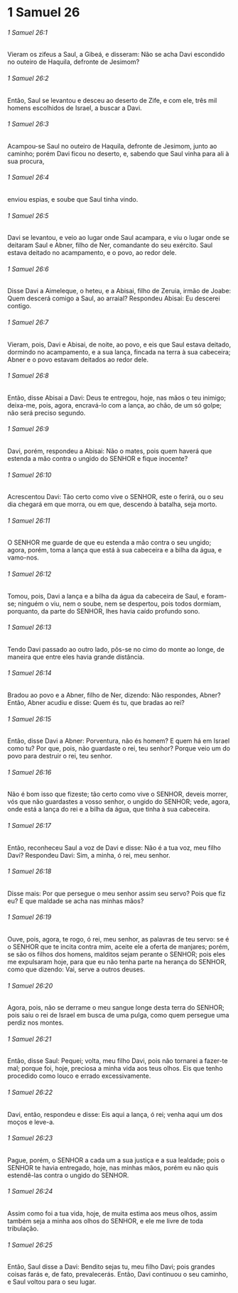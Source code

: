 # 1 Samuel 26

###### 1 Samuel 26:1

Vieram os zifeus a Saul, a Gibeá, e disseram: Não se acha Davi escondido no outeiro de Haquila, defronte de Jesimom?

###### 1 Samuel 26:2

Então, Saul se levantou e desceu ao deserto de Zife, e com ele, três mil homens escolhidos de Israel, a buscar a Davi.

###### 1 Samuel 26:3

Acampou-se Saul no outeiro de Haquila, defronte de Jesimom, junto ao caminho; porém Davi ficou no deserto, e, sabendo que Saul vinha para ali à sua procura,

###### 1 Samuel 26:4

enviou espias, e soube que Saul tinha vindo.

###### 1 Samuel 26:5

Davi se levantou, e veio ao lugar onde Saul acampara, e viu o lugar onde se deitaram Saul e Abner, filho de Ner, comandante do seu exército. Saul estava deitado no acampamento, e o povo, ao redor dele.

###### 1 Samuel 26:6

Disse Davi a Aimeleque, o heteu, e a Abisai, filho de Zeruia, irmão de Joabe: Quem descerá comigo a Saul, ao arraial? Respondeu Abisai: Eu descerei contigo.

###### 1 Samuel 26:7

Vieram, pois, Davi e Abisai, de noite, ao povo, e eis que Saul estava deitado, dormindo no acampamento, e a sua lança, fincada na terra à sua cabeceira; Abner e o povo estavam deitados ao redor dele.

###### 1 Samuel 26:8

Então, disse Abisai a Davi: Deus te entregou, hoje, nas mãos o teu inimigo; deixa-me, pois, agora, encravá-lo com a lança, ao chão, de um só golpe; não será preciso segundo.

###### 1 Samuel 26:9

Davi, porém, respondeu a Abisai: Não o mates, pois quem haverá que estenda a mão contra o ungido do SENHOR e fique inocente?

###### 1 Samuel 26:10

Acrescentou Davi: Tão certo como vive o SENHOR, este o ferirá, ou o seu dia chegará em que morra, ou em que, descendo à batalha, seja morto.

###### 1 Samuel 26:11

O SENHOR me guarde de que eu estenda a mão contra o seu ungido; agora, porém, toma a lança que está à sua cabeceira e a bilha da água, e vamo-nos.

###### 1 Samuel 26:12

Tomou, pois, Davi a lança e a bilha da água da cabeceira de Saul, e foram-se; ninguém o viu, nem o soube, nem se despertou, pois todos dormiam, porquanto, da parte do SENHOR, lhes havia caído profundo sono.

###### 1 Samuel 26:13

Tendo Davi passado ao outro lado, pôs-se no cimo do monte ao longe, de maneira que entre eles havia grande distância.

###### 1 Samuel 26:14

Bradou ao povo e a Abner, filho de Ner, dizendo: Não respondes, Abner? Então, Abner acudiu e disse: Quem és tu, que bradas ao rei?

###### 1 Samuel 26:15

Então, disse Davi a Abner: Porventura, não és homem? E quem há em Israel como tu? Por que, pois, não guardaste o rei, teu senhor? Porque veio um do povo para destruir o rei, teu senhor.

###### 1 Samuel 26:16

Não é bom isso que fizeste; tão certo como vive o SENHOR, deveis morrer, vós que não guardastes a vosso senhor, o ungido do SENHOR; vede, agora, onde está a lança do rei e a bilha da água, que tinha à sua cabeceira.

###### 1 Samuel 26:17

Então, reconheceu Saul a voz de Davi e disse: Não é a tua voz, meu filho Davi? Respondeu Davi: Sim, a minha, ó rei, meu senhor.

###### 1 Samuel 26:18

Disse mais: Por que persegue o meu senhor assim seu servo? Pois que fiz eu? E que maldade se acha nas minhas mãos?

###### 1 Samuel 26:19

Ouve, pois, agora, te rogo, ó rei, meu senhor, as palavras de teu servo: se é o SENHOR que te incita contra mim, aceite ele a oferta de manjares; porém, se são os filhos dos homens, malditos sejam perante o SENHOR; pois eles me expulsaram hoje, para que eu não tenha parte na herança do SENHOR, como que dizendo: Vai, serve a outros deuses.

###### 1 Samuel 26:20

Agora, pois, não se derrame o meu sangue longe desta terra do SENHOR; pois saiu o rei de Israel em busca de uma pulga, como quem persegue uma perdiz nos montes.

###### 1 Samuel 26:21

Então, disse Saul: Pequei; volta, meu filho Davi, pois não tornarei a fazer-te mal; porque foi, hoje, preciosa a minha vida aos teus olhos. Eis que tenho procedido como louco e errado excessivamente.

###### 1 Samuel 26:22

Davi, então, respondeu e disse: Eis aqui a lança, ó rei; venha aqui um dos moços e leve-a.

###### 1 Samuel 26:23

Pague, porém, o SENHOR a cada um a sua justiça e a sua lealdade; pois o SENHOR te havia entregado, hoje, nas minhas mãos, porém eu não quis estendê-las contra o ungido do SENHOR.

###### 1 Samuel 26:24

Assim como foi a tua vida, hoje, de muita estima aos meus olhos, assim também seja a minha aos olhos do SENHOR, e ele me livre de toda tribulação.

###### 1 Samuel 26:25

Então, Saul disse a Davi: Bendito sejas tu, meu filho Davi; pois grandes coisas farás e, de fato, prevalecerás. Então, Davi continuou o seu caminho, e Saul voltou para o seu lugar.

